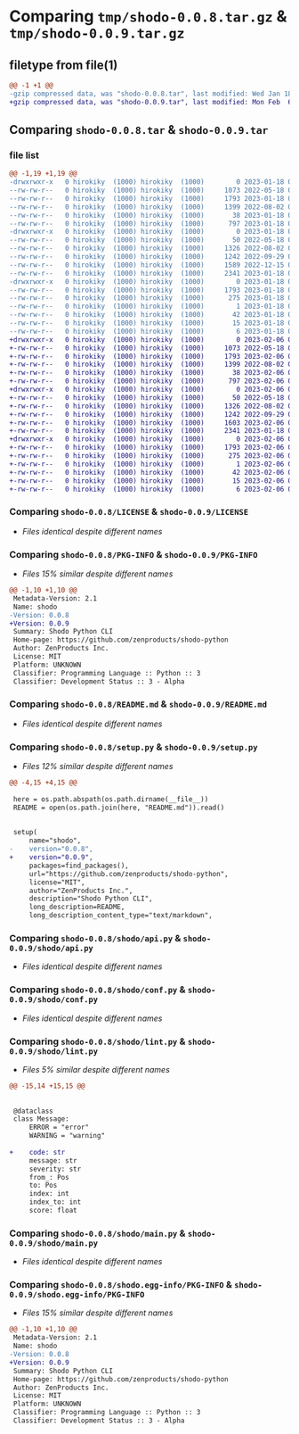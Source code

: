 # Comparing `tmp/shodo-0.0.8.tar.gz` & `tmp/shodo-0.0.9.tar.gz`

## filetype from file(1)

```diff
@@ -1 +1 @@
-gzip compressed data, was "shodo-0.0.8.tar", last modified: Wed Jan 18 06:49:12 2023, max compression
+gzip compressed data, was "shodo-0.0.9.tar", last modified: Mon Feb  6 06:20:57 2023, max compression
```

## Comparing `shodo-0.0.8.tar` & `shodo-0.0.9.tar`

### file list

```diff
@@ -1,19 +1,19 @@
-drwxrwxr-x   0 hirokiky  (1000) hirokiky  (1000)        0 2023-01-18 06:49:12.549827 shodo-0.0.8/
--rw-rw-r--   0 hirokiky  (1000) hirokiky  (1000)     1073 2022-05-18 01:55:00.000000 shodo-0.0.8/LICENSE
--rw-rw-r--   0 hirokiky  (1000) hirokiky  (1000)     1793 2023-01-18 06:49:12.549827 shodo-0.0.8/PKG-INFO
--rw-rw-r--   0 hirokiky  (1000) hirokiky  (1000)     1399 2022-08-02 06:32:16.000000 shodo-0.0.8/README.md
--rw-rw-r--   0 hirokiky  (1000) hirokiky  (1000)       38 2023-01-18 06:49:12.549827 shodo-0.0.8/setup.cfg
--rw-rw-r--   0 hirokiky  (1000) hirokiky  (1000)      797 2023-01-18 06:47:43.000000 shodo-0.0.8/setup.py
-drwxrwxr-x   0 hirokiky  (1000) hirokiky  (1000)        0 2023-01-18 06:49:12.545827 shodo-0.0.8/shodo/
--rw-rw-r--   0 hirokiky  (1000) hirokiky  (1000)       50 2022-05-18 00:58:25.000000 shodo-0.0.8/shodo/__init__.py
--rw-rw-r--   0 hirokiky  (1000) hirokiky  (1000)     1326 2022-08-02 05:23:14.000000 shodo-0.0.8/shodo/api.py
--rw-rw-r--   0 hirokiky  (1000) hirokiky  (1000)     1242 2022-09-29 01:51:49.000000 shodo-0.0.8/shodo/conf.py
--rw-rw-r--   0 hirokiky  (1000) hirokiky  (1000)     1589 2022-12-15 07:19:05.000000 shodo-0.0.8/shodo/lint.py
--rw-rw-r--   0 hirokiky  (1000) hirokiky  (1000)     2341 2023-01-18 06:39:59.000000 shodo-0.0.8/shodo/main.py
-drwxrwxr-x   0 hirokiky  (1000) hirokiky  (1000)        0 2023-01-18 06:49:12.549827 shodo-0.0.8/shodo.egg-info/
--rw-rw-r--   0 hirokiky  (1000) hirokiky  (1000)     1793 2023-01-18 06:49:12.000000 shodo-0.0.8/shodo.egg-info/PKG-INFO
--rw-rw-r--   0 hirokiky  (1000) hirokiky  (1000)      275 2023-01-18 06:49:12.000000 shodo-0.0.8/shodo.egg-info/SOURCES.txt
--rw-rw-r--   0 hirokiky  (1000) hirokiky  (1000)        1 2023-01-18 06:49:12.000000 shodo-0.0.8/shodo.egg-info/dependency_links.txt
--rw-rw-r--   0 hirokiky  (1000) hirokiky  (1000)       42 2023-01-18 06:49:12.000000 shodo-0.0.8/shodo.egg-info/entry_points.txt
--rw-rw-r--   0 hirokiky  (1000) hirokiky  (1000)       15 2023-01-18 06:49:12.000000 shodo-0.0.8/shodo.egg-info/requires.txt
--rw-rw-r--   0 hirokiky  (1000) hirokiky  (1000)        6 2023-01-18 06:49:12.000000 shodo-0.0.8/shodo.egg-info/top_level.txt
+drwxrwxr-x   0 hirokiky  (1000) hirokiky  (1000)        0 2023-02-06 06:20:57.966913 shodo-0.0.9/
+-rw-rw-r--   0 hirokiky  (1000) hirokiky  (1000)     1073 2022-05-18 01:55:00.000000 shodo-0.0.9/LICENSE
+-rw-rw-r--   0 hirokiky  (1000) hirokiky  (1000)     1793 2023-02-06 06:20:57.966913 shodo-0.0.9/PKG-INFO
+-rw-rw-r--   0 hirokiky  (1000) hirokiky  (1000)     1399 2022-08-02 06:32:16.000000 shodo-0.0.9/README.md
+-rw-rw-r--   0 hirokiky  (1000) hirokiky  (1000)       38 2023-02-06 06:20:57.966913 shodo-0.0.9/setup.cfg
+-rw-rw-r--   0 hirokiky  (1000) hirokiky  (1000)      797 2023-02-06 06:19:51.000000 shodo-0.0.9/setup.py
+drwxrwxr-x   0 hirokiky  (1000) hirokiky  (1000)        0 2023-02-06 06:20:57.966913 shodo-0.0.9/shodo/
+-rw-rw-r--   0 hirokiky  (1000) hirokiky  (1000)       50 2022-05-18 00:58:25.000000 shodo-0.0.9/shodo/__init__.py
+-rw-rw-r--   0 hirokiky  (1000) hirokiky  (1000)     1326 2022-08-02 05:23:14.000000 shodo-0.0.9/shodo/api.py
+-rw-rw-r--   0 hirokiky  (1000) hirokiky  (1000)     1242 2022-09-29 01:51:49.000000 shodo-0.0.9/shodo/conf.py
+-rw-rw-r--   0 hirokiky  (1000) hirokiky  (1000)     1603 2023-02-06 06:19:35.000000 shodo-0.0.9/shodo/lint.py
+-rw-rw-r--   0 hirokiky  (1000) hirokiky  (1000)     2341 2023-01-18 06:39:59.000000 shodo-0.0.9/shodo/main.py
+drwxrwxr-x   0 hirokiky  (1000) hirokiky  (1000)        0 2023-02-06 06:20:57.966913 shodo-0.0.9/shodo.egg-info/
+-rw-rw-r--   0 hirokiky  (1000) hirokiky  (1000)     1793 2023-02-06 06:20:57.000000 shodo-0.0.9/shodo.egg-info/PKG-INFO
+-rw-rw-r--   0 hirokiky  (1000) hirokiky  (1000)      275 2023-02-06 06:20:57.000000 shodo-0.0.9/shodo.egg-info/SOURCES.txt
+-rw-rw-r--   0 hirokiky  (1000) hirokiky  (1000)        1 2023-02-06 06:20:57.000000 shodo-0.0.9/shodo.egg-info/dependency_links.txt
+-rw-rw-r--   0 hirokiky  (1000) hirokiky  (1000)       42 2023-02-06 06:20:57.000000 shodo-0.0.9/shodo.egg-info/entry_points.txt
+-rw-rw-r--   0 hirokiky  (1000) hirokiky  (1000)       15 2023-02-06 06:20:57.000000 shodo-0.0.9/shodo.egg-info/requires.txt
+-rw-rw-r--   0 hirokiky  (1000) hirokiky  (1000)        6 2023-02-06 06:20:57.000000 shodo-0.0.9/shodo.egg-info/top_level.txt
```

### Comparing `shodo-0.0.8/LICENSE` & `shodo-0.0.9/LICENSE`

 * *Files identical despite different names*

### Comparing `shodo-0.0.8/PKG-INFO` & `shodo-0.0.9/PKG-INFO`

 * *Files 15% similar despite different names*

```diff
@@ -1,10 +1,10 @@
 Metadata-Version: 2.1
 Name: shodo
-Version: 0.0.8
+Version: 0.0.9
 Summary: Shodo Python CLI
 Home-page: https://github.com/zenproducts/shodo-python
 Author: ZenProducts Inc.
 License: MIT
 Platform: UNKNOWN
 Classifier: Programming Language :: Python :: 3
 Classifier: Development Status :: 3 - Alpha
```

### Comparing `shodo-0.0.8/README.md` & `shodo-0.0.9/README.md`

 * *Files identical despite different names*

### Comparing `shodo-0.0.8/setup.py` & `shodo-0.0.9/setup.py`

 * *Files 12% similar despite different names*

```diff
@@ -4,15 +4,15 @@
 
 here = os.path.abspath(os.path.dirname(__file__))
 README = open(os.path.join(here, "README.md")).read()
 
 
 setup(
     name="shodo",
-    version="0.0.8",
+    version="0.0.9",
     packages=find_packages(),
     url="https://github.com/zenproducts/shodo-python",
     license="MIT",
     author="ZenProducts Inc.",
     description="Shodo Python CLI",
     long_description=README,
     long_description_content_type="text/markdown",
```

### Comparing `shodo-0.0.8/shodo/api.py` & `shodo-0.0.9/shodo/api.py`

 * *Files identical despite different names*

### Comparing `shodo-0.0.8/shodo/conf.py` & `shodo-0.0.9/shodo/conf.py`

 * *Files identical despite different names*

### Comparing `shodo-0.0.8/shodo/lint.py` & `shodo-0.0.9/shodo/lint.py`

 * *Files 5% similar despite different names*

```diff
@@ -15,14 +15,15 @@
 
 
 @dataclass
 class Message:
     ERROR = "error"
     WARNING = "warning"
 
+    code: str
     message: str
     severity: str
     from_: Pos
     to: Pos
     index: int
     index_to: int
     score: float
```

### Comparing `shodo-0.0.8/shodo/main.py` & `shodo-0.0.9/shodo/main.py`

 * *Files identical despite different names*

### Comparing `shodo-0.0.8/shodo.egg-info/PKG-INFO` & `shodo-0.0.9/shodo.egg-info/PKG-INFO`

 * *Files 15% similar despite different names*

```diff
@@ -1,10 +1,10 @@
 Metadata-Version: 2.1
 Name: shodo
-Version: 0.0.8
+Version: 0.0.9
 Summary: Shodo Python CLI
 Home-page: https://github.com/zenproducts/shodo-python
 Author: ZenProducts Inc.
 License: MIT
 Platform: UNKNOWN
 Classifier: Programming Language :: Python :: 3
 Classifier: Development Status :: 3 - Alpha
```

